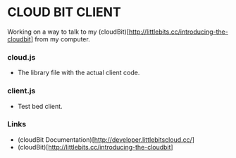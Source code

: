 # CLOUD BIT CLIENT

Working on a way to talk to my (cloudBit)[http://littlebits.cc/introducing-the-cloudbit] from my computer.

### cloud.js

* The library file with the actual client code.

### client.js

* Test bed client.

### Links

* (cloudBit Documentation)[http://developer.littlebitscloud.cc/]
* (cloudBit)[http://littlebits.cc/introducing-the-cloudbit]